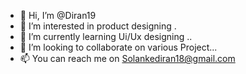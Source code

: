 - 👋 Hi, I’m @Diran19
- 👀 I’m interested in product designing .
- 🌱 I’m currently learning Ui/Ux designing ..
- 💞️ I’m looking to collaborate on various Project...
- 📫 You can reach me on Solankediran18@gmail.com

<!---
Diran19/Diran19 is a ✨ special ✨ repository because its `README.md` (this file) appears on your GitHub profile.
You can click the Preview link to take a look at your changes.
--->
